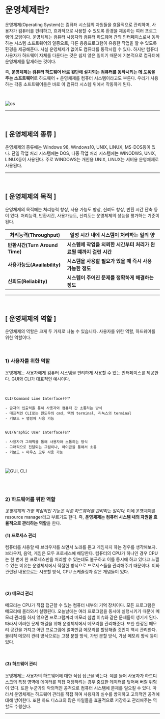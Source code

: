 # 운영체제란?


운영체제(Operating System)는 컴퓨터 시스템의 자원들을 효율적으로 관리하며, 사용자가 컴퓨터를 편리하고, 효과적으로 사용할 수 있도록 환경을 제공하는 여러 프로그램의 모임이다. 운영체제는 컴퓨터 사용자와 컴퓨터 하드웨어 간의 인터페이스로서 동작하는 시스템 소프트웨어의 일종으로, 다른 응용프로그램이 유용한 작업을 할 수 있도록 환경을 제공해준다. 
사실 운영체제가 없어도 컴퓨터를 동작시킬 수 있다. 하지만 컴퓨터 사용자가 하드웨어 자체를 다룬다는 것은 쉽지 않은 일이기 때문에 기본적으로 컴퓨터에 운영체제를 탑재하는 것이다.

즉, **운영체제는 컴퓨터 하드웨어 바로 윗단에 설치되는 컴퓨터를 동작시키는 데 도움을 주는  소프트웨어**로 하드웨어 + 운영체제를 컴퓨터 시스템이라고도 부른다. 우리가 사용하는 각종 소프트웨어들은 바로 이 컴퓨터 시스템 위에서 작동하게 된다.

<br>

![os](https://postfiles.pstatic.net/MjAyMjA3MDRfMjU5/MDAxNjU2ODY4ODU1NTk0.YTRSh3bvUe4hMwlEemZhWYrJDHVi5fAHhzyK0nG6Q8cg.B_8PGVzqZVqeCjdXvOU9PIQEnfkaKjad7rS8CZQiS5Ig.PNG.wndgndi/eew.png?type=w773)

---

<br>

## [ 운영체제의 종류 ]

운영체제의 종류에는 WIndows 98, Windows10, UNIX, LINUX, MS-DOS등이 있다.
단일 작업 처리 시스템에는 DOS, 다중 작업 처리 시스템에는 WINODWS, UNIX, LINUX등이 사용된다.
주로 WINDOWS는 개인용 UNIX, LINUX는 서버용 운영체제로 사용된다.

---

<br>

## [ 운영체제의 목적 ]


운영체제의 목적에는 처리능력 향상, 사용 가능도 향상, 신뢰도 향상, 반환 시간 단축 등이 있다. 
처리능력, 반환시간, 사용가능도, 신뢰도는 운영체제의 성능을 평가하는 기준이 된다.

|처리능력(Throughput)| 일정 시간 내에 시스템이 처리하는 일의 양|
|------|---|
| **반환시간(Turn Around Time)**|**시스템에 작업을 의뢰한 시간부터 처리가 완료될 떄까지 걸린 시간**|
| **사용가능도(Availability)**| **시스템을 사용할 필요가 있을 때 즉시 사용 가능한 정도**|
| **신뢰도(Reliabilty)**|**시스템이 주어진 문제를 정확하게 해결하는 정도**|

---

<br>

## [ 운영체제의 역할 ]

​운영체제의 역할은 크게 두 가지로 나눌 수 있습니다. 사용자를 위한 역할, 하드웨어를 위한 역할이다.

​
### 1) 사용자를 위한 역할

운영체제는 사용자에게 컴퓨터 시스템을 편리하게 사용할 수 있는 인터페이스를 제공한다. GUI와 CLI가 대표적인 예시이다.

<br>

```
CLI(Command Line Interface)란?

- 글자의 입출력을 통해 사용자와 컴퓨터 간 소통하는 방식
- 대표적인 CLI로는 윈도우의 cmd, 맥의 terminal, 리눅스의 terminal
- 키보드 + 명령어 사용 가능

 
GUI(Graphic User Interface)란?

- 사용자가 그래픽을 통해 사용자와 소통하는 방식
- 그래픽으로 전달되는 그림이나, 아이콘을 통해서 소통
- 키보드 + 마우스 모두 사용 가능
```

<Br>

![GUI, CLI](https://blog.kakaocdn.net/dn/csA5u2/btrs22DMTnm/CKNllqXkpqCHiH0Jolk6F0/img.png)

<br>
<br>

### 2) 하드웨어를 위한 역할

*운영체제의 가장 핵심적인 기능은 각종 하드웨어를 관리하는 일이다.* 이에 운영체제를 resource manager라고 부르기도 한다. 
즉, **운영체제는 컴퓨터 시스템 내의 자원을 효율적으로 관리하는 역할**을 한다.

 

#### (1) 프로세스 관리

컴퓨터를 사용할 때 브라우저를 쓰면서 노래를 듣고 게임까지 하는 경우를 생각해보자. 브라우저, 음악, 게임은 모두 프로세스에 해당한다. 컴퓨터의 CPU가 하나인 경우 CPU는 한 번에 한 프로세스만을 처리할 수 있는데도 불구하고 이를 동시에 하고 있다고 느낄 수 있는 이유는 운영체제에서 적절한 방식으로 프로세스들을 관리해주기 때문이다. 이와 관련된 내용으로는 시분할 방식, CPU 스케쥴링과 같은 개념들이 있다.

​

#### (2) 메모리 관리

메모리는 CPU가 직접 접근할 수 있는 컴퓨터 내부의 기억 장치이다. 모든 프로그램은 메모리에 올라와서 
실행된다. 오늘날에는 여러 프로그램을 동시에 실행시키기 때문에 메모리 관리를 하지 않으면 프로그램끼리 메모리 침범 이슈와 같은 문제들이 생기게 된다. 따라서 이러한 문제 해결을 위해 운영체제에서 메모리를 관리해준다. 또한 한정된 메모리 공간을 가지고 어떤 프로그램에 얼마만큼 메모리를 할당해줄 것인지 역시 관리한다. 물리적 메모리 관리 방식으로는 고정 분할 방식, 가변 분할 방식, 가상 메모리 방식 등이 있다.

​

#### (3) 하드웨어 관리

운영체제는 사용자의 하드웨어에 대한 직접 접근을 막는다. 예를 들어 사용자가 하드디스크의 특정 영역에 데이터를 직접 저장하려는 경우 중요한 데이터를 덮어써 버릴 위험이 있다. 또한 누군가의 악의적인 공격으로 컴퓨터 시스템에 문제를 일으킬 수 있다. 따라서 운영체제는 하드웨어 관리를 직접 하여 사용자의 실수를 방지하고 고의적인 공격에 대해 방어한다. 또한 하드 디스크의 많은 파일들을 효율적으로 저장하고 관리해주는 역할도 수행한다. 

---
